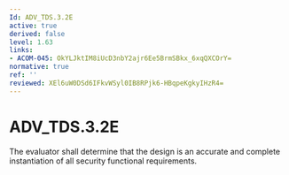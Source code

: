 ```yaml
---
Id: ADV_TDS.3.2E
active: true
derived: false
level: 1.63
links:
- ACOM-045: OkYLJktIM8iUcD3nbY2ajr6Ee5BrmSBkx_6xqQXCOrY=
normative: true
ref: ''
reviewed: XEl6uW0DSd6IFkvWSyl0IB8RPjk6-HBqpeKgkyIHzR4=
---
```


# ADV_TDS.3.2E

The evaluator shall determine that the design is an accurate and complete instantiation of all security functional requirements.